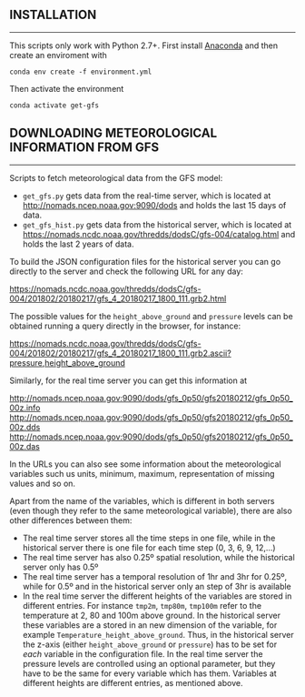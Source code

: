 ## INSTALLATION
-----------------------------------------------

This scripts only work with Python 2.7+. First install [Anaconda](https://www.anaconda.com/distribution/#download-section) and then
create an enviroment with 

    conda env create -f environment.yml

Then activate the environment

    conda activate get-gfs


## DOWNLOADING METEOROLOGICAL INFORMATION FROM GFS
-----------------------------------------------

Scripts to fetch meteorological data from the GFS model:
 * `get_gfs.py` gets data from the real-time server, which is located at
   <http://nomads.ncep.noaa.gov:9090/dods> and holds the last 15 days of data.
 * `get_gfs_hist.py` gets data from the historical server, which is located
   at <https://nomads.ncdc.noaa.gov/thredds/dodsC/gfs-004/catalog.html> and
   holds the last 2 years of data.

To build the JSON configuration files for the historical server you can go 
directly to the server and check the following URL for any day:

<https://nomads.ncdc.noaa.gov/thredds/dodsC/gfs-004/201802/20180217/gfs_4_20180217_1800_111.grb2.html>

The possible values for the `height_above_ground` and `pressure` levels can be
obtained running a query directly in the browser, for instance:

<https://nomads.ncdc.noaa.gov/thredds/dodsC/gfs-004/201802/20180217/gfs_4_20180217_1800_111.grb2.ascii?pressure,height_above_ground>

Similarly, for the real time server you can get this information at

<http://nomads.ncep.noaa.gov:9090/dods/gfs_0p50/gfs20180212/gfs_0p50_00z.info>
<http://nomads.ncep.noaa.gov:9090/dods/gfs_0p50/gfs20180212/gfs_0p50_00z.dds>
<http://nomads.ncep.noaa.gov:9090/dods/gfs_0p50/gfs20180212/gfs_0p50_00z.das>

In the URLs you can also see some information about the meteorological variables
such us units, minimum, maximum, representation of missing values and so on.

Apart from the name of the variables, which is different in both servers (even
though they refer to the same meteorological variable), there are also other
differences between them:
  * The real time server stores all the time steps in one file, while in the
    historical server there is one file for each time step (0, 3, 6, 9, 12,...)
  * The real time server has also 0.25º spatial resolution, while the historical
    server only has 0.5º
  * The real time server has a temporal resolution of 1hr and 3hr for 0.25º,
    while for 0.5º and in the historical server only an step of 3hr is available
  * In the real time server the different heights of the variables are stored
    in different entries. For instance `tmp2m`, `tmp80m`, `tmp100m` refer to
    the temperature at 2, 80 and 100m above ground. In the historical server
    these variables are a stored in an new dimension of the variable, for
    example `Temperature_height_above_ground`. Thus, in the historical server
    the z-axis (either `height_above_ground` or `pressure`) has to be set for
    *each* variable in the configuration file. In the real time server the
    pressure levels are controlled using an optional parameter, but they have
    to be the same for every variable which has them. Variables at different
    heights are different entries, as mentioned above.
